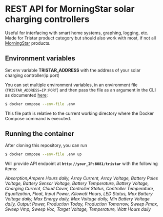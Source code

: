 # REST API for MorningStar solar charging controllers

Useful for interfacing with smart home systems, graphing, logging, etc. Made for Tristar product category but should also work with most, if not all [MorningStar](https://www.morningstarcorp.com/) products. 

## Environment variables
Set env variable **TRISTAR_ADDRESS** with the address of your solar charging controller(ip:port)<br>

You can set multiple environment variables, in an environment file (```TRISTAR_ADDRESS=IP:PORT```) and then pass the file as an argument in the CLI as documented 
[here](https://docs.docker.com/compose/environment-variables/set-environment-variables/):
```bash
$ docker compose --env-file .env
```
This file path is relative to the current working directory where the Docker Compose command is executed.

## Running the container

After cloning this repository, you can run

```bash
$ docker compose --env-file .env up

```

Will provide API endpoint at **``http://your_IP:8081/tristar``** with the following items:<br>

*Absorption,Ampere Hours daily, Array Current, Array Voltage, Battery Poles Voltage, Battery Sensor Voltage, Battery Temperature, Battery Voltage, Charging Current, Cloud Cover, Controller Status, Controller Temperature, Equalization, Float, Input Power, Kilowatt Hours, LED Status, Max Battery Voltage daily, Max Energy daily, Max Voltage daily, Min Battery Voltage daily, Output Power, Production Today, Production Tomorrow,
 Sweep Pmax, Sweep Vmp, Sweep Voc, Target Voltage, Temperature, Watt Hours daily*
